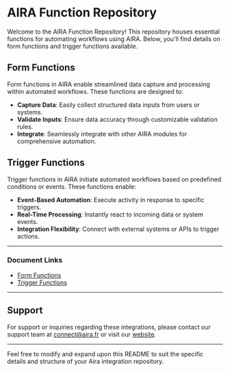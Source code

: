 # AIRA Function Repository

Welcome to the AIRA Function Repository! This repository houses essential functions for automating workflows using AIRA. Below, you'll find details on form functions and trigger functions available.

## Form Functions

Form functions in AIRA enable streamlined data capture and processing within automated workflows. These functions are designed to:

- **Capture Data**: Easily collect structured data inputs from users or systems.
- **Validate Inputs**: Ensure data accuracy through customizable validation rules.
- **Integrate**: Seamlessly integrate with other AIRA modules for comprehensive automation.


## Trigger Functions

Trigger functions in AIRA initiate automated workflows based on predefined conditions or events. These functions enable:

- **Event-Based Automation**: Execute activity in response to specific triggers.
- **Real-Time Processing**: Instantly react to incoming data or system events.
- **Integration Flexibility**: Connect with external systems or APIs to trigger actions.

----

### Document Links

- [Form Functions](https://github.com/airacommunity/AIRA-Functions-Document/blob/main/1.%20Form%20Functions.md)
- [Trigger Functions](https://github.com/airacommunity/AIRA-Functions-Document/blob/main/2.%20Trigger%20Functions.md)

-----

## Support

For support or inquiries regarding these integrations, please contact our support team at connect@aira.fr or visit our [website](www.aira.fr).

---

Feel free to modify and expand upon this README to suit the specific details and structure of your Aira integration repository.
